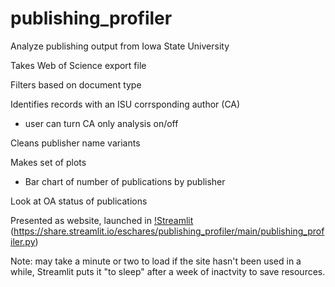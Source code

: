 # publishing_profiler
Analyze publishing output from Iowa State University

Takes Web of Science export file

Filters based on document type

Identifies records with an ISU corrsponding author (CA)
- user can turn CA only analysis on/off

Cleans publisher name variants

Makes set of plots
- Bar chart of number of publications by publisher

Look at OA status of publications

Presented as website, launched in [!Streamlit](www.streamlit.com)
(https://share.streamlit.io/eschares/publishing_profiler/main/publishing_profiler.py)

Note: may take a minute or two to load if the site hasn't been used in a while, Streamlit puts it "to sleep" after a week of inactvity to save resources.
